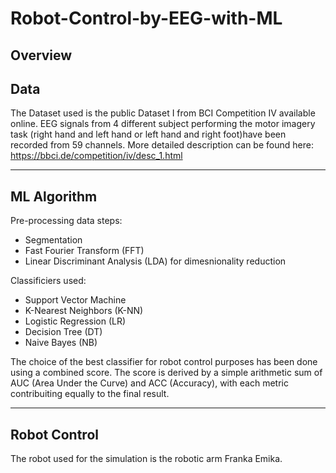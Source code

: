 # Robot-Control-by-EEG-with-ML

## Overview

## Data
The Dataset used is the public Dataset I from BCI Competition IV available online. EEG signals from 4 different subject performing the motor imagery task (right hand and left hand or left hand and right foot)have been recorded from 59 channels.
More detailed description can be found here: https://bbci.de/competition/iv/desc_1.html

---

## ML Algorithm
Pre-processing data steps:
- Segmentation
- Fast Fourier Transform (FFT)
- Linear Discriminant Analysis (LDA) for dimesnionality reduction

Classificiers used:
- Support Vector Machine
- K-Nearest Neighbors (K-NN)
- Logistic Regression (LR)
- Decision Tree (DT)
- Naive Bayes (NB)

The choice of the best classifier for robot control purposes has been done using a combined score. The score is derived by a simple arithmetic sum of AUC (Area Under the Curve) and ACC (Accuracy), with each metric contribuiting equally to the final result. 


---

## Robot Control
The robot used for the simulation is the robotic arm Franka Emika.
